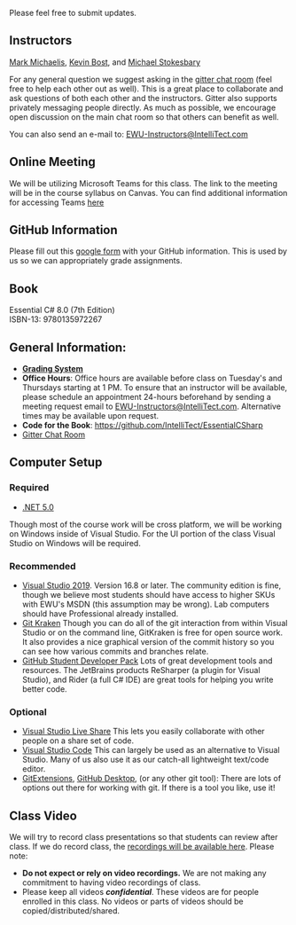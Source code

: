 Please feel free to submit updates.

## Instructors ##
[Mark Michaelis](https://github.com/MarkMichaelis), [Kevin Bost](https://github.com/Keboo), and [Michael Stokesbary](https://github.com/breaman)

For any general question we suggest asking in the [gitter chat room](https://gitter.im/IntelliTect/CSCD371-2021-Winter) (feel free to help each other out as well). This is a great place to collaborate and ask questions of both each other and the instructors. Gitter also supports privately messaging people directly. As much as possible, we encourage open discussion on the main chat room so that others can benefit as well.

You can also send an e-mail to: EWU-Instructors@IntelliTect.com

## Online Meeting
We will be utilizing Microsoft Teams for this class. The link to the meeting will be in the course syllabus on Canvas. You can find additional information for accessing Teams [here](MicrosoftTeams.md)

## GitHub Information
Please fill out this [google form](https://forms.gle/Ey1Tqs5tCvuqSS879) with your GitHub information. This is used by us so we can appropriately grade assignments.

## Book
Essential C# 8.0 (7th Edition)  
ISBN-13: 9780135972267

## General Information:
* [**Grading System**](Homework-Grading)
* **Office Hours**: Office hours are available before class on Tuesday's and Thursdays starting at 1 PM.  To ensure that an instructor will be available, please schedule an appointment 24-hours beforehand by sending a meeting request email to EWU-Instructors@IntelliTect.com.  Alternative times may be available upon request.
* **Code for the Book**: https://github.com/IntelliTect/EssentialCSharp
* [Gitter Chat Room](https://gitter.im/IntelliTect/CSCD371-2021-Winter)

## Computer Setup ##

### Required ###
- [.NET 5.0](https://dotnet.microsoft.com/download)

Though most of the course work will be cross platform, we will be working on Windows inside of Visual Studio. For the UI portion of the class Visual Studio on Windows will be required. 

### Recommended ###
- [Visual Studio 2019](https://visualstudio.microsoft.com/downloads/). Version 16.8 or later. The community edition is fine, though we believe most students should have access to higher SKUs with EWU's MSDN (this assumption may be wrong). Lab computers should have Professional already installed.
- [Git Kraken](https://www.gitkraken.com/) Though you can do all of the git interaction from within Visual Studio or on the command line, GitKraken is free for open source work. It also provides a nice graphical version of the commit history so you can see how various commits and branches relate.
- [GitHub Student Developer Pack](https://education.github.com/students) Lots of great development tools and resources. The JetBrains products ReSharper (a plugin for Visual Studio), and Rider (a full C# IDE) are great tools for helping you write better code. 

### Optional ###
- [Visual Studio Live Share](https://visualstudio.microsoft.com/services/live-share/) This lets you easily collaborate with other people on a share set of code. 
- [Visual Studio Code](https://code.visualstudio.com/) This can largely be used as an alternative to Visual Studio. Many of us also use it as our catch-all lightweight text/code editor.
- [GitExtensions](https://gitextensions.github.io/), [GitHub Desktop](https://desktop.github.com/), (or any other git tool): There are lots of options out there for working with git. If there is a tool you like, use it! 

## Class Video ##
We will try to record class presentations so that students can review after class.  If we do record class, the [recordings will be available here](TODO).
Please note:
* **Do not expect or rely on video recordings.**  We are not making any commitment to having video recordings of class. 
* Please keep all videos ***confidential***. These videos are for people enrolled in this class.  No videos or parts of videos should be copied/distributed/shared.
